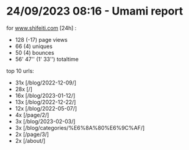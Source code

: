 # 24/09/2023 08:16 - Umami report
for www.shifeiti.com [24h] :

 - 128 (-17) page views
 - 66 (4) uniques
 - 50 (4) bounces
 - 56' 47'' (1' 33'') totaltime


top 10 urls:
 - 31x [/blog/2022-12-09/]
 - 28x [/]
 - 16x [/blog/2023-01-12/]
 - 13x [/blog/2022-12-22/]
 - 12x [/blog/2022-05-07/]
 - 4x [/page/2/]
 - 3x [/blog/2023-02-03/]
 - 3x [/blog/categories/%E6%8A%80%E6%9C%AF/]
 - 2x [/page/3/]
 - 2x [/about/]


